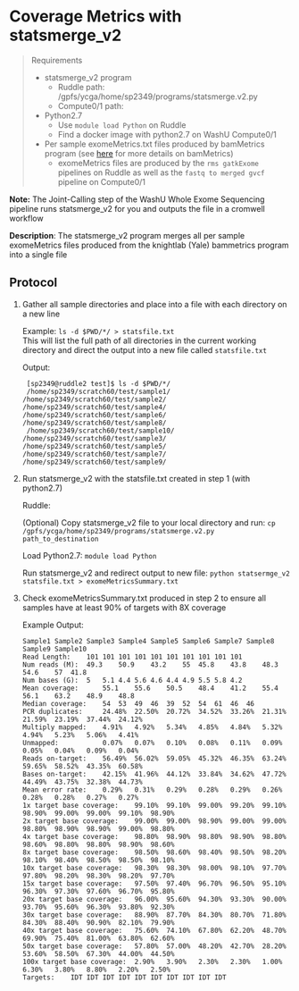 # Coverage Metrics with statsmerge_v2

> Requirements
> * statsmerge_v2 program
>   * Ruddle path: /gpfs/ycga/home/sp2349/programs/statsmerge.v2.py
>   * Compute0/1 path:
> * Python2.7
>   * Use `module load Python` on Ruddle
>   * Find a docker image with python2.7 on WashU Compute0/1
> * Per sample exomeMetrics.txt files produced by bamMetrics program (see [here](https://github.com/jinlab-washu/bamMetrics) for more details on bamMetrics)
>   * exomeMetrics files are produced by the `rms gatkExome` pipelines on Ruddle as well as the `fastq to merged gvcf` pipeline on Compute0/1


**Note:** The Joint-Calling step of the WashU Whole Exome Sequencing pipeline runs statsmerge_v2 for you and outputs the file in a cromwell workflow

**Description**:
The statsmerge_v2 program merges all per sample exomeMetrics files produced from the knightlab (Yale) bammetrics program into a single file 

## Protocol
1. Gather all sample directories and place into a file with each directory on a new line

    Example: `ls -d $PWD/*/ > statsfile.txt `  
    This will list the full path of all directories in the current working directory and direct the output into a new file called `statsfile.txt`
    
    Output:  
        
        [sp2349@ruddle2 test]$ ls -d $PWD/*/  
        /home/sp2349/scratch60/test/sample1/   /home/sp2349/scratch60/test/sample2/  /home/sp2349/scratch60/test/sample4/  /home/sp2349/scratch60/test/sample6/             /home/sp2349/scratch60/test/sample8/
        /home/sp2349/scratch60/test/sample10/  /home/sp2349/scratch60/test/sample3/  /home/sp2349/scratch60/test/sample5/  /home/sp2349/scratch60/test/sample7/             /home/sp2349/scratch60/test/sample9/
        
 2. Run statsmerge_v2 with the statsfile.txt created in step 1 (with python2.7)
    
    Ruddle:  
    
    (Optional) Copy statsmerge_v2 file to your local directory and run: `cp  /gpfs/ycga/home/sp2349/programs/statsmerge.v2.py path_to_destination`
    
    Load Python2.7: `module load Python`
    
    Run statsmerge_v2 and redirect output to new file: `python statsermge_v2 statsfile.txt > exomeMetricsSummary.txt`
    
 3. Check exomeMetricsSummary.txt produced in step 2 to ensure all samples have at least 90% of targets with 8X coverage
 
      Example Output:
 
        Sample1	Sample2	Sample3	Sample4	Sample5	Sample6	Sample7	Sample8	Sample9	Sample10
        Read Length:	101	101	101	101	101	101	101	101	101	101
        Num reads (M):	49.3	50.9	43.2	55	45.8	43.8	48.3	54.6	57	41.8
        Num bases (G):	5	5.1	4.4	5.6	4.6	4.4	4.9	5.5	5.8	4.2
        Mean coverage:  	55.1	55.6	50.5	48.4	41.2	55.4	56.1	63.2	48.9	48.8
        Median coverage:	54	53	49	46	39	52	54	61	46	46
        PCR duplicates: 	24.48%	22.50%	20.72%	34.52%	33.26%	21.31%	21.59%	23.19%	37.44%	24.12%
        Multiply mapped:	4.91%	4.92%	5.34%	4.85%	4.84%	5.32%	4.94%	5.23%	5.06%	4.41%
        Unmapped:       	0.07%	0.07%	0.10%	0.08%	0.11%	0.09%	0.05%	0.04%	0.09%	0.04%
        Reads on-target:	56.49%	56.02%	59.05%	45.32%	46.35%	63.24%	59.65%	58.52%	43.35%	60.58%
        Bases on-target:	42.15%	41.96%	44.12%	33.84%	34.62%	47.72%	44.49%	43.75%	32.38%	44.73%
        Mean error rate:	0.29%	0.31%	0.29%	0.28%	0.29%	0.26%	0.28%	0.28%	0.27%	0.27%
        1x target base coverage:	99.10%	99.10%	99.00%	99.20%	99.10%	98.90%	99.00%	99.00%	99.10%	98.90%
        2x target base coverage:	99.00%	99.00%	98.90%	99.00%	99.00%	98.80%	98.90%	98.90%	99.00%	98.80%
        4x target base coverage:	98.80%	98.90%	98.80%	98.90%	98.80%	98.60%	98.80%	98.80%	98.90%	98.60%
        8x target base coverage:	98.50%	98.60%	98.40%	98.50%	98.20%	98.10%	98.40%	98.50%	98.50%	98.10%
        10x target base coverage:	98.30%	98.30%	98.00%	98.10%	97.70%	97.80%	98.20%	98.30%	98.20%	97.70%
        15x target base coverage:	97.50%	97.40%	96.70%	96.50%	95.10%	96.30%	97.30%	97.60%	96.70%	95.80%
        20x target base coverage:	96.00%	95.60%	94.30%	93.30%	90.00%	93.70%	95.60%	96.30%	93.80%	92.30%
        30x target base coverage:	88.90%	87.70%	84.30%	80.70%	71.80%	84.30%	88.40%	90.90%	82.10%	79.90%
        40x target base coverage:	75.60%	74.10%	67.80%	62.20%	48.70%	69.90%	75.40%	81.00%	63.80%	62.60%
        50x target base coverage:	57.80%	57.00%	48.20%	42.70%	28.20%	53.60%	58.50%	67.30%	44.00%	44.50%
        100x target base coverage:	2.90%	3.90%	2.30%	2.30%	1.00%	6.30%	3.80%	8.80%	2.20%	2.50%
        Targets:	IDT	IDT	IDT	IDT	IDT	IDT	IDT	IDT	IDT	IDT
